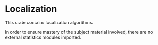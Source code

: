 # Localization
This crate contains localization algorithms.

In order to ensure mastery of the subject material involved, there are no external statistics modules imported.
